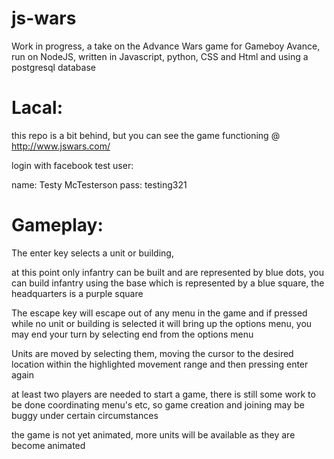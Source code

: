 # js-wars
Work in progress, a take on the Advance Wars game for Gameboy Avance, run on NodeJS, written in Javascript, python, CSS and Html and using a postgresql database

Lacal:
========

this repo is a bit behind, but you can see the game functioning @ http://www.jswars.com/

login with facebook test user: 

name: Testy McTesterson
pass: testing321

Gameplay:
========

The enter key selects a unit or building,

at this point only infantry can be built and are represented by blue dots, you can build infantry using the base which is represented by a blue square, the headquarters is a purple square

The escape key will escape out of any menu in the game and if pressed while no unit or building is selected it will bring up the options menu, you may end your turn by selecting end from the options menu

Units are moved by selecting them, moving the cursor to the desired location within the highlighted movement range and then pressing enter again

at least two players are needed to start a game, there is still some work to be done coordinating menu's etc, so game creation and joining may be buggy under certain circumstances

the game is not yet animated, more units will be available as they are become animated
